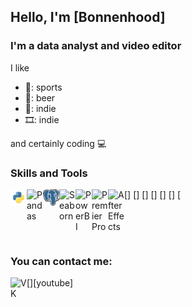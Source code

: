 
## Hello, I'm [Bonnenhood]
### I'm a data analyst and video editor

I like
- 🏅: sports
- 🍻: beer
- 🎼: indie
- 🎞️: indie

and certainly coding :computer:



### Skills and Tools

[<img align = "left" alt= "Python" width ="26px" src="https://raw.githubusercontent.com/github/explore/80688e429a7d4ef2fca1e82350fe8e3517d3494d/topics/python/python.png" />]
[<img align = "left" alt= "Pandas" width ="26px" src="https://pandas.pydata.org/static/img/pandas_white.svg" />]
[<img align = "left" alt= "PostgreSQL" width ="26px" src="https://raw.githubusercontent.com/github/explore/80688e429a7d4ef2fca1e82350fe8e3517d3494d/topics/postgresql/postgresql.png" />]
[<img align = "left" alt= "Seaborn" width ="26px" src="https://repository-images.githubusercontent.com/4704710/fd110d80-63d1-11eb-9ae4-de7c23c9dedc" />]
[<img align = "left" alt= "PowerBI" width ="26px" src="http://store-images.s-microsoft.com/image/apps.9729.14405452487353876.a6612b1c-3bfc-46da-ad7e-0dd83b65757d.be9b17fe-9781-42f6-9a3e-4914ef774843" />]
[<img align = "left" alt= "Premier Pro" width ="26px" src="https://www.adobe.com/content/dam/cct/creativecloud/business/teams/free-trial-new/desktop_premiere.svg" />]
[<img align = "left" alt= "After Effects" width ="26px" src="https://www.adobe.com/content/dam/cc/us/en/products/ccoverview/ae_cc_app_RGB.svg" />


<br />
<br />
<br />

### You can contact me:

[<img align = "left" alt= "VK" width ="26px" src="https://www.dropbox.com/team/team_logo/dbtid%3AAACHQZx4adzBZiBCpy7P4xtzn3UNxr-wcoE?v=1634126598663" />][youtube]
